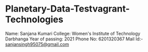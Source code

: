 # Planetary-Data-Testvagrant-Technologies
Name: Sanjana Kumari College: Women's Institute of Technology Darbhanga Year of passing: 2021 Phone No: 6201320367 Mail Id:- sanjansingh95075@gmail.com
